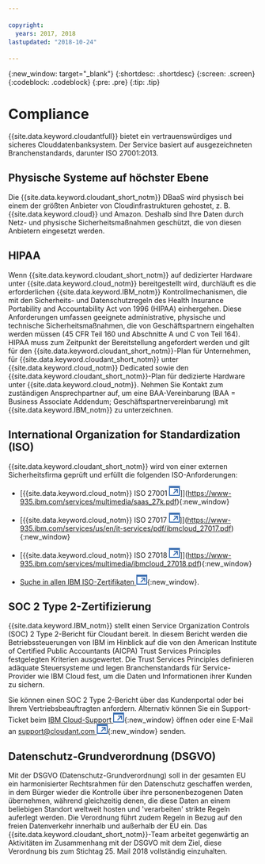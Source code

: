 ```yaml
---

copyright:
  years: 2017, 2018
lastupdated: "2018-10-24"

---
```


{:new_window: target="_blank"}
{:shortdesc: .shortdesc}
{:screen: .screen}
{:codeblock: .codeblock}
{:pre: .pre}
{:tip: .tip}

<!-- Acrolinx: 2017-05-10 -->

# Compliance

{{site.data.keyword.cloudantfull}} bietet ein vertrauenswürdiges und sicheres Clouddatenbanksystem.
Der Service basiert auf ausgezeichneten Branchenstandards,
darunter ISO 27001:2013.

## Physische Systeme auf höchster Ebene

Die {{site.data.keyword.cloudant_short_notm}} DBaaS wird physisch bei einem der größten
Anbieter von Cloudinfrastrukturen gehostet, z. B. {{site.data.keyword.cloud}} und Amazon.
Deshalb sind Ihre Daten durch Netz- und physische Sicherheitsmaßnahmen geschützt, die von diesen Anbietern eingesetzt werden.

## HIPAA

Wenn {{site.data.keyword.cloudant_short_notm}} auf dedizierter Hardware unter {{site.data.keyword.cloud_notm}}
bereitgestellt wird, durchläuft es die erforderlichen {{site.data.keyword.IBM_notm}} Kontrollmechanismen, die mit den Sicherheits- und Datenschutzregeln des Health Insurance Portability and Accountability Act von 1996 (HIPAA) einhergehen. Diese
Anforderungen umfassen geeignete administrative, physische und technische Sicherheitsmaßnahmen, die von Geschäftspartnern
eingehalten werden müssen (45 CFR Teil 160 und Abschnitte A und C von Teil 164). HIPAA muss zum Zeitpunkt der
Bereitstellung angefordert werden und gilt für den {{site.data.keyword.cloudant_short_notm}}-Plan für Unternehmen, für
{{site.data.keyword.cloudant_short_notm}} unter {{site.data.keyword.cloud_notm}} Dedicated sowie den {{site.data.keyword.cloudant_short_notm}}-Plan für dedizierte Hardware unter {{site.data.keyword.cloud_notm}}. Nehmen Sie Kontakt zum zuständigen Ansprechpartner auf, um eine BAA-Vereinbarung (BAA = Business Associate Addendum; Geschäftspartnervereinbarung) mit {{site.data.keyword.IBM_notm}} zu unterzeichnen.


## International Organization for Standardization (ISO)

{{site.data.keyword.cloudant_short_notm}} wird von einer externen Sicherheitsfirma geprüft und erfüllt die folgenden ISO-Anforderungen:

* [{{site.data.keyword.cloud_notm}} ISO 27001 ![Symbol für externenLink](../images/launch-glyph.svg "Symbol für externen Link")]](https://www-935.ibm.com/services/multimedia/saas_27k.pdf){:new_window}

* [{{site.data.keyword.cloud_notm}} ISO 27017 ![Symbol für externenLink](../images/launch-glyph.svg "Symbol für externen Link")]](https://www-935.ibm.com/services/us/en/it-services/pdf/ibmcloud_27017.pdf){:new_window}

* [{{site.data.keyword.cloud_notm}} ISO 27018 ![Symbol für externenLink](../images/launch-glyph.svg "Symbol für externen Link")]](https://www-935.ibm.com/services/multimedia/ibmcloud_27018.pdf){:new_window}

* [Suche in allen IBM ISO-Zertifikaten ![Symbol für externen Link](../images/launch-glyph.svg "Symbol für externen Link")](https://www-935.ibm.com/services/us/en/it-services/iso-management-system-certifications.html){:new_window}.
 
## SOC 2 Type 2-Zertifizierung

{{site.data.keyword.IBM_notm}} stellt einen Service Organization Controls (SOC) 2 Type 2-Bericht
für Cloudant bereit. In diesem Bericht werden die Betriebssteuerungen von IBM im Hinblick auf die von den
American Institute of Certified Public Accountants (AICPA) Trust Services Principles festgelegten Kriterien ausgewertet. 
Die Trust Services Principles definieren adäquate Steuersysteme und legen Branchenstandards für
Service-Provider wie IBM Cloud fest, um die Daten und Informationen ihrer Kunden zu sichern.

Sie können einen SOC 2 Type 2-Bericht über das Kundenportal oder bei Ihrem
Vertriebsbeauftragten anfordern. Alternativ können Sie ein Support-Ticket beim [IBM Cloud-Support ![Symbol für externen Link](../images/launch-glyph.svg "Symbol für externen Link")](https://www.ibm.com/cloud/support){:new_window}
öffnen oder eine E-Mail an [support@cloudant.com ![Symbol für externen Link](../images/launch-glyph.svg "Symbol für externen Link")](mailto:support@cloudant.com){:new_window} senden.

## Datenschutz-Grundverordnung (DSGVO) 

Mit der DSGVO (Datenschutz-Grundverordnung) soll in der gesamten EU ein harmonisierter Rechtsrahmen
für den Datenschutz geschaffen werden, in dem Bürger wieder die Kontrolle über ihre personenbezogenen Daten übernehmen,
während gleichzeitig denen, die diese Daten an einem beliebigen Standort weltweit hosten und 'verarbeiten' strikte Regeln auferlegt werden. Die Verordnung führt zudem Regeln in Bezug auf den freien Datenverkehr innerhalb und außerhalb der EU ein. Das {{site.data.keyword.cloudant_short_notm}}-Team arbeitet gegenwärtig an Aktivitäten im Zusammenhang mit der DSGVO mit dem Ziel,
diese Verordnung bis zum Stichtag 25. Mail 2018 vollständig einzuhalten.
